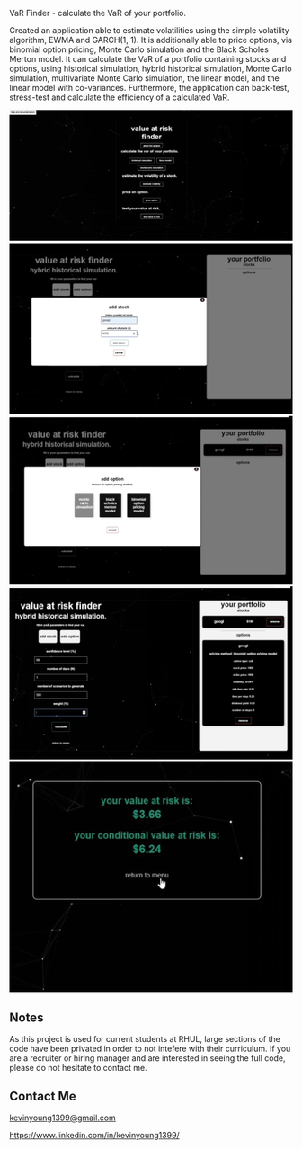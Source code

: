 VaR Finder - calculate the VaR of your portfolio.

Created an application able to estimate volatilities using the simple volatility algorithm, EWMA and GARCH(1, 1). It is additionally able to price options, via binomial option pricing, Monte
Carlo simulation and the Black Scholes Merton model. It can calculate the VaR of a portfolio containing stocks and options, using historical simulation, hybrid historical simulation, Monte Carlo simulation, multivariate Monte Carlo simulation, the linear model, and the linear model with co-variances. Furthermore, the application can back-test, stress-test and calculate the efficiency of a calculated VaR.

![var_1](./images/var_demo_1.JPG?raw=true "var_1")
![var_2](./images/var_demo_2.JPG?raw=true "var_2")
![var_3](./images/var_demo_3.JPG?raw=true "var_3")
![var_4](./images/var_demo_4.JPG?raw=true "var_4")
![var_5](./images/var_demo_5.JPG?raw=true "var_5")

## Notes

As this project is used for current students at RHUL, large sections of the code have been privated in order to not intefere with their curriculum. If you are a recruiter or hiring manager and are interested in seeing the full code, please do not hesitate to contact me.

## Contact Me

kevinyoung1399@gmail.com

https://www.linkedin.com/in/kevinyoung1399/

